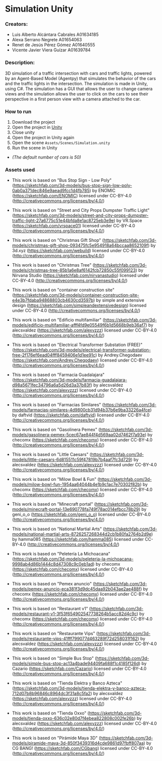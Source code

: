 # Simulation Unity

### Creators:
- Luis Alberto Alcántara Cabrales A01634185
- Alexa Serrano Negrete A01654063
- Renet de Jesús Pérez Gómez A01640555
- Vicente Javier Viera Guízar A01639784

### Description:
3D simulation of a traffic intersection with cars and traffic lights, powered by an Agent-Based Model (Agentpy) that simulates the behavior of the cars and the traffic lights in the intersection. The simulation is made in Unity, using C#. The simulation has a GUI that allows the user to change camera views and the simulation allows the user to click on the cars to see their perspective in a first person view with a camera attached to the car.

### How to run
1. Download the project
2. Open the project in [Unity](https://unity3d.com/get-unity/download)
3. Close unity
4. Open the project in Unity again
5. Open the scene `Assets/Scenes/Simulation.unity`
6. Run the scene in Unity
- _(The default number of cars is 50)_

### Assets used

- This work is based on "Bus Stop Sign - Low Poly" (https://sketchfab.com/3d-models/bus-stop-sign-low-poly-0ab0a371dec846e9aead9fcc1d4fb785) by ENOMIC (https://sketchfab.com/ENOMIC) licensed under CC-BY-4.0 (http://creativecommons.org/licenses/by/4.0/)

- This work is based on "Street and City Props Dumpster Traffic Light" (https://sketchfab.com/3d-models/street-and-city-props-dumpster-traffic-light-27a6775c51e44bfda8e1ac8725eb3e9e) by VR.Space (https://sketchfab.com/vrspace01) licensed under CC-BY-4.0 (http://creativecommons.org/licenses/by/4.0/)

- This work is based on "Christmas Gift Shop" (https://sketchfab.com/3d-models/christmas-gift-shop-093475fc5e954918a64bccaa8652109f) by 3d.xyz (https://sketchfab.com/webuild) licensed under CC-BY-4.0 (http://creativecommons.org/licenses/by/4.0/)

- This work is based on "Christmas Tree" (https://sketchfab.com/3d-models/christmas-tree-85b1a6e8af6142fcb72850c55f099123) by Nirvana Studio (https://sketchfab.com/nirvanastudio) licensed under CC-BY-4.0 (http://creativecommons.org/licenses/by/4.0/)

- This work is based on "container construction site" (https://sketchfab.com/3d-models/container-construction-site-e4e3b7fdaba94868803cb4630cd3597b) by simple and extensive design (https://sketchfab.com/simpleandextensivedesign) licensed under CC-BY-4.0 (http://creativecommons.org/licenses/by/4.0/)

- This work is based on "Edificio multifamiliar" (https://sketchfab.com/3d-models/edificio-multifamiliar-afff4fd9e05549f6b1d5668b9eb36af7) by alecsvaldez (https://sketchfab.com/alexvzzz) licensed under CC-BY-4.0 (http://creativecommons.org/licenses/by/4.0/)

- This work is based on "Electrical Transformer Substation (FREE)" (https://sketchfab.com/3d-models/electrical-transformer-substation-free-2f176ef6ead04fff8459406e1d1ee91c) by Andrey.Chegodaev (https://sketchfab.com/Andrey.Chegodaev) licensed under CC-BY-4.0 (http://creativecommons.org/licenses/by/4.0/)

- This work is based on "Farmacia Guadalajara" (https://sketchfab.com/3d-models/farmacia-guadalajara-d98a5671fec34796a6a5d26d3a37b83f) by alecsvaldez (https://sketchfab.com/alexvzzz) licensed under CC-BY-4.0 (http://creativecommons.org/licenses/by/4.0/)

- This work is based on "Farmacias Similares" (https://sketchfab.com/3d-models/farmacias-similares-4d9800cb31d94b37b6e9ba33226a4fce) by daftvid (https://sketchfab.com/daftvid) licensed under CC-BY-4.0 (http://creativecommons.org/licenses/by/4.0/)

- This work is based on "Gasolinera Pemex" (https://sketchfab.com/3d-models/gasolinera-pemex-5cec67ae844f4d569aa02d7462f7a93e) by checomx (https://sketchfab.com/checomx) licensed under CC-BY-4.0 (http://creativecommons.org/licenses/by/4.0/)

- This work is based on "Little Caesars" (https://sketchfab.com/3d-models/little-caesars-6d815511c59f47819b7b4aaf7fc3d729) by alecsvaldez (https://sketchfab.com/alexvzzz) licensed under CC-BY-4.0 (http://creativecommons.org/licenses/by/4.0/)

- This work is based on "Milow Bowl & Fun" (https://sketchfab.com/3d-models/milow-bowl-fun-1954aa64044b4e1b9c1ac7e70302f82b) by checomx (https://sketchfab.com/checomx) licensed under CC-BY-4.0 (http://creativecommons.org/licenses/by/4.0/)

- This work is based on "Minecraft portal" (https://sketchfab.com/3d-models/minecraft-portal-13e690778fa749f78ac014efbcc78b29) by geni_o_o (https://sketchfab.com/geni_o_o) licensed under CC-BY-4.0 (http://creativecommons.org/licenses/by/4.0/)

- This work is based on "National Martial Arts" (https://sketchfab.com/3d-models/national-martial-arts-8726257268344d2cb1b80fa2764b2d9e) by hamma085 (https://sketchfab.com/hamma085) licensed under CC-BY-4.0 (http://creativecommons.org/licenses/by/4.0/)

- This work is based on "Peletería La Michoacana" (https://sketchfab.com/3d-models/peleteria-la-michoacana-9998ab4d86b1444c8d47308c9c0eb1ad) by checomx (https://sketchfab.com/checomx) licensed under CC-BY-4.0 (http://creativecommons.org/licenses/by/4.0/)

- This work is based on "Pemex anuncio" (https://sketchfab.com/3d-models/pemex-anuncio-eca381f3d9dc45daa92b043ae2ae488f) by checomx (https://sketchfab.com/checomx) licensed under CC-BY-4.0 (http://creativecommons.org/licenses/by/4.0/)

- This work is based on "Restaurant v1" (https://sketchfab.com/3d-models/restaurant-v1-3f53f654902547738264b5acc82d4c9c) by checomx (https://sketchfab.com/checomx) licensed under CC-BY-4.0 (http://creativecommons.org/licenses/by/4.0/)

- This work is based on "Restaurante Vips" (https://sketchfab.com/3d-models/restaurante-vips-41fff799077d463289f72d258031f162) by alecsvaldez (https://sketchfab.com/alexvzzz) licensed under CC-BY-4.0 (http://creativecommons.org/licenses/by/4.0/)

- This work is based on "Simple Bus Stop" (https://sketchfab.com/3d-models/simple-bus-stop-ac13a4bade94409fa688f1c4185f126d) by Cazario (https://sketchfab.com/Cazario) licensed under CC-BY-4.0 (http://creativecommons.org/licenses/by/4.0/)

- This work is based on "Tienda Elektra y Banco Azteca" (https://sketchfab.com/3d-models/tienda-elektra-y-banco-azteca-712d07b8b96846c8964dc3f31a8c5fa2) by alecsvaldez (https://sketchfab.com/alexvzzz) licensed under CC-BY-4.0 (http://creativecommons.org/licenses/by/4.0/)

- This work is based on "Tienda Oxxo" (https://sketchfab.com/3d-models/tienda-oxxo-636c02e80d7f4ebea822808c002fe26b) by alecsvaldez (https://sketchfab.com/alexvzzz) licensed under CC-BY-4.0 (http://creativecommons.org/licenses/by/4.0/)

- This work is based on "Pirámide Maya 3D" (https://sketchfab.com/3d-models/piramide-maya-3d-850f3439316d4cde9861d97fbff807aa) by CG BANG! (https://sketchfab.com/CGbang) licensed under CC-BY-4.0 (http://creativecommons.org/licenses/by/4.0/)
